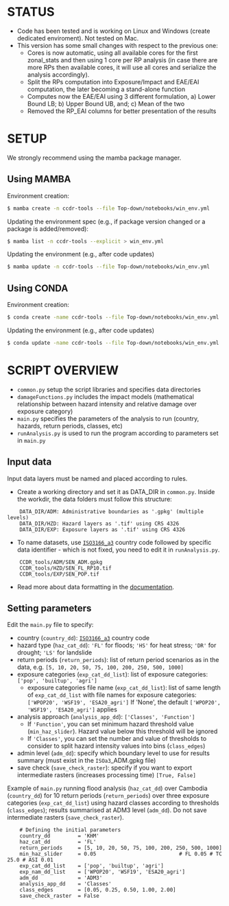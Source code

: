 # STATUS

- Code has been tested and is working on Linux and Windows (create dedicated enviroment). Not tested on Mac.
- This version has some small changes with respect to the previous one:
  - Cores is now automatic, using all available cores for the first zonal_stats and then using 1 core per RP analysis (in case there are more RPs then available cores, it will use all cores and serialize the analysis accordingly).
  - Split the RPs computation into Exposure/Impact and EAE/EAI computation, the later becoming a stand-alone function
  - Computes now the EAE/EAI using 3 different formulation, a) Lower Bound LB; b) Upper Bound UB, and; c) Mean of the two
  - Removed the RP_EAI columns for better presentation of the results

# SETUP
We strongly recommend using the mamba package manager.

## Using MAMBA

Environment creation:

```bash
$ mamba create -n ccdr-tools --file Top-down/notebooks/win_env.yml
```

Updating the environment spec (e.g., if package version changed or a package is added/removed):

```bash
$ mamba list -n ccdr-tools --explicit > win_env.yml
```

Updating the environment (e.g., after code updates)

```bash
$ mamba update -n ccdr-tools --file Top-down/notebooks/win_env.yml
```

## Using CONDA

Environment creation:

```bash
$ conda create -name ccdr-tools --file Top-down/notebooks/win_env.yml
```

Updating the environment (e.g., after code updates)

```bash
$ conda update -name ccdr-tools --file Top-down/notebooks/win_env.yml
```

# SCRIPT OVERVIEW

- `common.py` setup the script libraries and specifies data directories
- `damageFunctions.py` includes the impact models (mathematical relationship between hazard intensity and relative damage over exposure category)
- `main.py` specifies the parameters of the analysis to run (country, hazards, return periods, classes, etc)
- `runAnalysis.py` is used to run the program according to parameters set in `main.py`

## Input data

Input data layers must be named and placed according to rules.

- Create a working directory and set it as DATA_DIR in `common.py`.
  Inside the workdir, the data folders must follow this structure:
```
    DATA_DIR/ADM: Administrative boundaries as '.gpkg' (multiple levels)
    DATA_DIR/HZD: Hazard layers as '.tif' using CRS 4326
    DATA_DIR/EXP: Exposure layers as '.tif' using CRS 4326
```
- To name datasets, use [`ISO3166_a3`](https://en.wikipedia.org/wiki/ISO_3166-1_alpha-3) country code followed by specific data identifier - which is not fixed, you need to edit it in `runAnalysis.py`.
```
    CCDR_tools/ADM/SEN_ADM.gpkg
    CCDR_tools/HZD/SEN_FL_RP10.tif
    CCDR_tools/EXP/SEN_POP.tif
```
- Read more about data formatting in the [documentation](https://gfdrr.github.io/CCDR-tools/docs/tool-setup.html).

## Setting parameters

Edit the `main.py` file to specify:
- country (`country_dd`): [`ISO3166_a3`](https://en.wikipedia.org/wiki/ISO_3166-1_alpha-3) country code
- hazard type (`haz_cat_dd`): `'FL'` for floods; `'HS'` for heat stress; `'DR'` for drought; `'LS'` for landslide
- return periods (`return_periods`): list of return period scenarios as in the data, e.g. `[5, 10, 20, 50, 75, 100, 200, 250, 500, 1000]`
- exposure categories (`exp_cat_dd_list`): list of exposure categories: `['pop', 'builtup', 'agri']`
  - exposure categories file name (`exp_cat_dd_list`): list  of same length of `exp_cat_dd_list` with file names for exposure categories: `['WPOP20', 'WSF19', 'ESA20_agri']`
    If 'None', the default `['WPOP20', 'WSF19', 'ESA20_agri']` applies
- analysis approach (`analysis_app_dd`): `['Classes', 'Function']`
  - If `'Function'`, you can set minimum hazard threshold value (`min_haz_slider`). Hazard value below this threshold will be ignored
  - If `'Classes'`,  you can set the number and value of thresholds to consider to split hazard intensity values into bins (`class_edges`)
- admin level (`adm_dd`): specify which boundary level to use for results summary (must exist in the `ISOa3`_ADM.gpkg file)
- save check (`save_check_raster`): specify if you want to export intermediate rasters (increases processing time) `[True, False]`

Example of `main.py` running flood analysis (`haz_cat_dd`) over Cambodia (`country_dd`) for 10 return periods (`return_periods`) over three exposure categories (`exp_cat_dd_list`) using hazard classes according to thresholds (`class_edges`); results summarised at ADM3 level (`adm_dd`). Do not save intermediate rasters (`save_check_raster`).
```
    # Defining the initial parameters
    country_dd         = 'KHM'
    haz_cat_dd         = 'FL'
    return_periods     = [5, 10, 20, 50, 75, 100, 200, 250, 500, 1000]
    min_haz_slider     = 0.05 							# FL 0.05 # TC 25.0 # ASI 0.01
    exp_cat_dd_list    = ['pop', 'builtup', 'agri']
    exp_nam_dd_list    = ['WPOP20', 'WSF19', 'ESA20_agri']
    adm_dd             = 'ADM3'
    analysis_app_dd    = 'Classes'
    class_edges        = [0.05, 0.25, 0.50, 1.00, 2.00]
    save_check_raster  = False
```